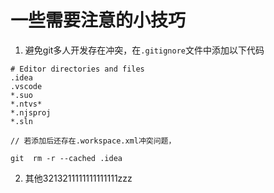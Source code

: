 # 一些需要注意的小技巧


1. 避免git多人开发存在冲突，在`.gitignore`文件中添加以下代码
```
# Editor directories and files
.idea
.vscode
*.suo
*.ntvs*
*.njsproj
*.sln

// 若添加后还存在.workspace.xml冲突问题，

git  rm -r --cached .idea    
```
2. 其他3213211111111111111zzz
